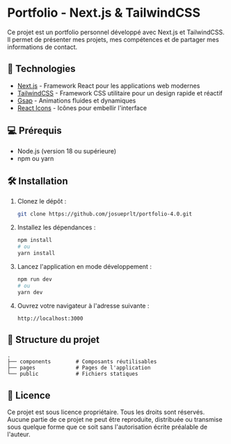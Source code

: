 # Portfolio - Next.js & TailwindCSS

Ce projet est un portfolio personnel développé avec Next.js et TailwindCSS. Il permet de présenter mes projets, mes compétences et de partager mes informations de contact.

## 🚀 Technologies

- [Next.js](https://nextjs.org/) - Framework React pour les applications web modernes
- [TailwindCSS](https://tailwindcss.com/) - Framework CSS utilitaire pour un design rapide et réactif
- [Gsap](https://gsap.com/) - Animations fluides et dynamiques
- [React Icons](https://react-icons.github.io/react-icons/) - Icônes pour embellir l'interface

## 💻 Prérequis

- Node.js (version 18 ou supérieure)
- npm ou yarn

## 🛠️ Installation

1. Clonez le dépôt :
   ```bash
   git clone https://github.com/josueprlt/portfolio-4.0.git
   ```

2. Installez les dépendances :
   ```bash
   npm install
   # ou
   yarn install
   ```

3. Lancez l'application en mode développement :
   ```bash
   npm run dev
   # ou
   yarn dev
   ```

4. Ouvrez votre navigateur à l'adresse suivante :
   ```
   http://localhost:3000
   ```

## 📂 Structure du projet

```
.
├── components        # Composants réutilisables
├── pages             # Pages de l'application
└── public            # Fichiers statiques
```

## 📝 Licence

Ce projet est sous licence propriétaire. Tous les droits sont réservés.
Aucune partie de ce projet ne peut être reproduite, distribuée ou transmise sous quelque forme que ce soit sans l'autorisation écrite préalable de l'auteur.


